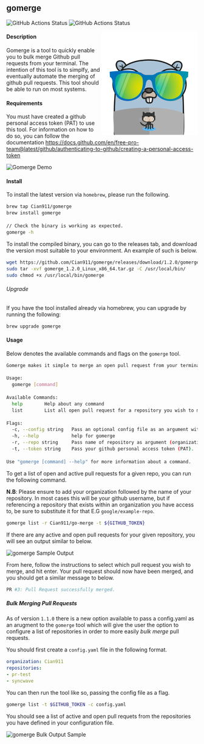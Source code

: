## gomerge
![GitHub Actions Status](https://github.com/Cian911/gomerge/workflows/Release/badge.svg) ![GitHub Actions Status](https://github.com/Cian911/gomerge/workflows/Test/badge.svg)

<p align="center">
  <img style="float: right;" src="sample/gomerge-gopher.png" alt="Gomerge logo"/>
</p>

#### Description
Gomerge is a tool to quickly enable you to bulk merge Github pull requests from your terminal. The intention of this tool is to simplfy, and eventually automate the merging of github pull requests. This tool should be able to run on most systems.

#### Requirements

You must have created a github personal access token (PAT) to use this tool. For information on how to do so, you can follow the documentation https://docs.github.com/en/free-pro-team@latest/github/authenticating-to-github/creating-a-personal-access-token

![Gomerge Demo](https://i.imgur.com/2vX6ty3.gif)

#### Install 

To install the latest version via `homebrew`, please run the following.

```bash
brew tap Cian911/gomerge
brew install gomerge

// Check the binary is working as expected.
gomerge -h
```

To install the compiled binary, you can go to the releases tab, and download the version most suitable to your environment. An example of such is below.

```bash
wget https://github.com/Cian911/gomerge/releases/download/1.2.0/gomerge_1.2.0_Linux_x86_64.tar.gz
sudo tar -xvf gomerge_1.2.0_Linux_x86_64.tar.gz -C /usr/local/bin/
sudo chmod +x /usr/local/bin/gomerge
```

###### Upgrade

If you have the tool installed already via homebrew, you can upgrade by running the following:
```bash
brew upgrade gomerge
```

#### Usage

Below denotes the available commands and flags on the `gomerge` tool.

```bash
Gomerge makes it simple to merge an open pull request from your terminal.

Usage:
  gomerge [command]

Available Commands:
  help        Help about any command
  list        List all open pull request for a repository you wish to merge.

Flags:
  -c, --config string   Pass an optional config file as an argument with list of repositories.
  -h, --help            help for gomerge
  -r, --repo string     Pass name of repository as argument (organization/repo).
  -t, --token string    Pass your github personal access token (PAT).

Use "gomerge [command] --help" for more information about a command.
```

To get a list of open and active pull requests for a given repo, you can run the following command.

**N.B**: Please ensure to add your organization followed by the name of your repository. In most cases this will be your github username, but if referencing a repository that exists within an organization you have access to, be sure to substitute it for that E.G `google/example-repo`.

```bash
gomerge list -r Cian911/go-merge -t ${GITHUB_TOKEN}
```

If there are any active and open pull requests for your given repository, you will see an output similar to below.

![gomerge Sample Output](https://i.imgur.com/UIsiEGd.png)

From here, follow the instructions to select which pull request you wish to merge, and hit enter. Your pull request should now have been merged, and you should get a similar message to below.

```bash
PR #3: Pull Request successfully merged.
```

##### Bulk Merging Pull Requests

As of version `1.1.0` there is a new option available to pass a config.yaml as an arugment to the `gomerge` tool which will give the user the option to configure a list of repositories in order to more easily _bulk merge_ pull requests.

You should first create a `config.yaml` file in the following format.

```yaml
organization: Cian911
repositories:
- pr-test
- syncwave
```

You can then run the tool like so, passing the config file as a flag.

```bash
gomerge list -t $GITHUB_TOKEN -c config.yaml
```

You should see a list of active and open pull requets from the repositories you have defined in your configuration file.

![gomerge Bulk Output Sample](https://imgur.com/zROhCYV.png)
